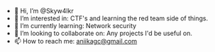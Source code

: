 - 👋 Hi, I’m @Skyw4lkr
- 👀 I’m interested in: CTF's and learning the red team side of things.
- 🌱 I’m currently learning: Network security
- 💞️ I’m looking to collaborate on: Any projects I'd be useful on.
- 📫 How to reach me: aniikagc@gmail.com

<!---
Skyw4lkr/Skyw4lkr is a ✨ special ✨ repository because its `README.md` (this file) appears on your GitHub profile.
You can click the Preview link to take a look at your changes.
--->
